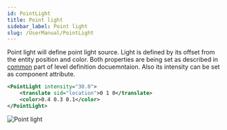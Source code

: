 ```yaml
---
id: PointLight
title: Point light
sidebar_label: Point light
slug: /UserManual/PointLight
---
```


Point light will define point light source. Light is defined by its offset from the entity position and color. Both properties are being set as described in [common](/docs/UserManual/Common) part of level definition docuemntaion. Also its intensity can be set as component attribute.

```xml
<PointLight intensity="30.0">
    <translate sid="location">0 1 0</translate>
    <color>0.4 0.3 0.1</color>
</PointLight>
```

![Point light](/img/pointLights.png)
